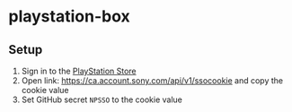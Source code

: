 # playstation-box

## Setup
1. Sign in to the [PlayStation Store](https://library.playstation.com/recently-purchased)
2. Open link: <https://ca.account.sony.com/api/v1/ssocookie> and copy the cookie value
3. Set GitHub secret `NPSSO` to the cookie value
